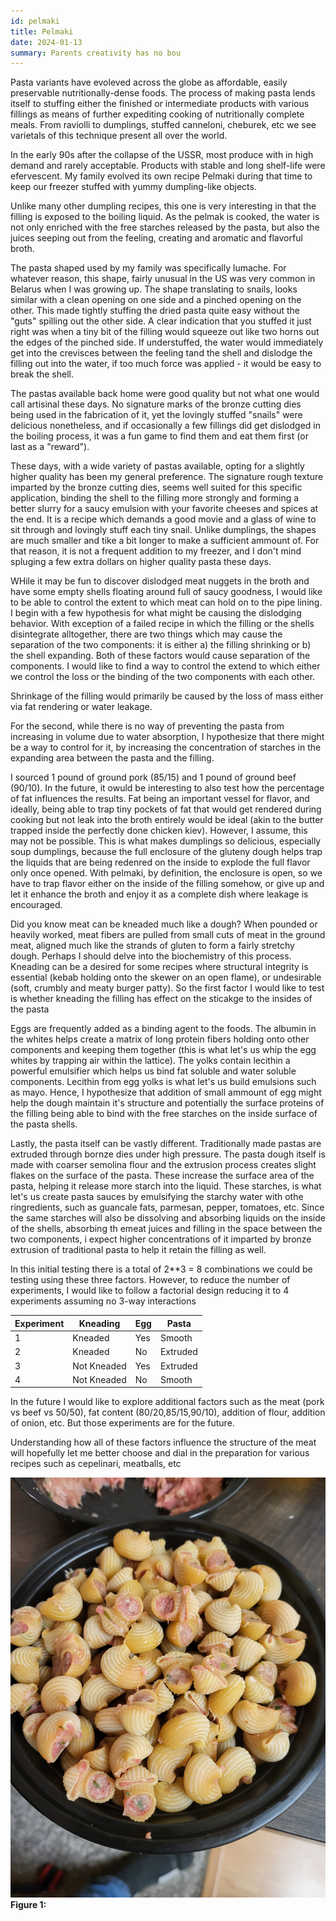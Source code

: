 ```yaml
---
id: pelmaki
title: Pelmaki
date: 2024-01-13
summary: Parents creativity has no bou
---
```


Pasta variants have evoleved across the globe as affordable, easily preservable nutritionally-dense foods. The process of making pasta lends itself to stuffing either the finished or intermediate products with various fillings as means of further expediting cooking of nutritionally complete meals. From raviolli to dumplings, stuffed canneloni, cheburek, etc we see varietals of this technique present all over the world.

In the early 90s after the collapse of the USSR, most produce with in high demand and rarely acceptable. Products with stable and long shelf-life were efervescent. My family evolved its own recipe Pelmaki during that time to keep our freezer stuffed with yummy dumpling-like objects.

Unlike many other dumpling recipes, this one is very interesting in that the filling is exposed to the boiling liquid. As the pelmak is cooked, the water is not only enriched with the free starches released by the pasta, but also the juices seeping out from the feeling, creating and aromatic and flavorful broth.

The pasta shaped used by my family was specifically lumache. For whatever reason, this shape, fairly unusual in the US was very common in Belarus when I was growing up. The shape translating to snails, looks similar with a clean opening on one side and a pinched opening on the other. This made tightly stuffing the dried pasta quite easy without the "guts" spilling out the other side. A clear indication that you stuffed it just right was when a tiny bit of the filling would squeeze out like two horns out the edges of the pinched side. If understuffed, the water would immediately get into the crevisces between the feeling tand the shell and dislodge the filling out into the water, if too much force was applied - it would be easy to break the shell.

The pastas available back home were good quality but not what one would call artisinal these days. No signature marks of the bronze cutting dies being used in the fabrication of it, yet the lovingly stuffed "snails" were delicious nonetheless, and if occasionally a few fillings did get dislodged in the boiling process, it was a fun game to find them and eat them first (or last as a "reward").

These days, with a wide variety of pastas available, opting for a slightly higher quality has been my general preference. The signature rough texture imparted by the bronze cutting dies, seems well suited for this specific application, binding the shell to the filling more strongly and forming a better slurry for a saucy emulsion with your favorite cheeses and spices at the end. It is a recipe which demands a good movie and a glass of wine to sit through and lovingly stuff each tiny snail. Unlike dumplings, the shapes are much smaller and tike a bit longer to make a sufficient ammount of. For that reason, it is not a frequent addition to my freezer, and I don't mind spluging a few extra dollars on higher quality pasta these days.


WHile it may be fun to discover dislodged meat nuggets in the broth and have some empty shells floating around full of saucy goodness, I would like to be able to control the extent to which meat can hold on to the pipe lining. I begin with a few hypothesis for what might be causing the dislodging behavior. With exception of a failed recipe in which the filling or the shells disintegrate alltogether, there are two things which may cause the separation of the two components: it is either a) the filling shrinking or b) the shell expanding. Both of these factors would cause separation of the components. I would like to find a way to control the extend to which either we control the loss or the binding of the two components with each other.

Shrinkage of the filling would primarily be caused by the loss of mass either via fat rendering or water leakage.

For the second, while there is no way of preventing the pasta from increasing in volume due to water absorption, I hypothesize that there might be a way to control for it, by increasing the concentration of starches in the expanding area between the pasta and the filling.

I sourced 1 pound of ground pork (85/15) and 1 pound of ground beef (90/10). In the future, it owuld be interesting to also test how the percentage of fat influences the results. Fat being an important vessel for flavor, and ideally, being able to trap tiny pockets of fat that would get rendered during cooking but not leak into the broth entirely would be ideal (akin to the butter trapped inside the perfectly done chicken kiev). However, I assume, this may not be possible. This is what makes dumplings so delicious, especially soup dumplings, because the full enclosure of the gluteny dough helps trap the liquids that are being redenred on the inside to explode the full flavor only once opened. With pelmaki, by definition, the enclosure is open, so we have to trap flavor either on the inside of the filling somehow, or give up and let it enhance the broth and enjoy it as a complete dish where leakage is encouraged.

Did you know meat can be kneaded much like a dough? When pounded or heavily worked, meat fibers are pulled from small cuts of meat in the ground meat, aligned much like the strands of gluten to form a fairly stretchy dough. Perhaps I should delve into the biochemistry of this process. Kneading can be a desired for some recipes where structural integrity is essential (kebab holding onto the skewer on an open flame), or undesirable (soft, crumbly and meaty burger patty). So the first factor I would like to test is whether kneading the filling has effect on the sticakge to the insides of the pasta

Eggs are frequently added as a binding agent to the foods. The albumin in the whites helps create a matrix of long protein fibers holding onto other components and keeping them together (this is what let's us whip the egg whites by trapping air within the lattice). The yolks contain lecithin a powerful emulsifier which helps us bind fat soluble and water soluble components. Lecithin from egg yolks is what let's us build emulsions such as mayo. Hence, I hypothesize that addition of small ammount of egg might help the dough maintain it's structure and potentially the surface proteins of the filling being able to bind with the free starches on the inside surface of the pasta shells.

Lastly, the pasta itself can be vastly different. Traditionally made pastas are extruded through bornze dies under high pressure. The pasta dough itself is made with coarser semolina flour and the extrusion process creates slight flakes on the surface of the pasta. These increase the surface area of the pasta, helping it release more starch into the liquid. These starches, is what let's us create pasta sauces by emulsifying the starchy water with othe ringredients, such as guancale fats, parmesan, pepper, tomatoes, etc. Since the same starches will also be dissolving and absorbing liquids on the inside of the shells, absorbing th emeat juices and filling in the space between the two components, i expect higher concentrations of it imparted by bronze extrusion of traditional pasta to help it retain the filling as well.

In this initial testing there is a total of 2**3 = 8 combinations we could be testing using these three factors. However, to reduce the number of experiments, I would like to follow a factorial design reducing it to 4 experiments assuming no 3-way interactions

| Experiment | Kneading     | Egg | Pasta    |
|------------|--------------|-----|----------|
| 1          | Kneaded      | Yes | Smooth   |
| 2          | Kneaded      | No  | Extruded |
| 3          | Not Kneaded  | Yes | Extruded |
| 4          | Not Kneaded  | No  | Smooth   |

In the future I would like to explore additional factors such as the meat (pork vs beef vs 50/50), fat content (80/20,85/15,90/10), addition of flour, addition of onion, etc. But those experiments are for the future.

Understanding how all of these factors influence the structure of the meat will hopefully let me better choose and dial in the preparation for various recipes such as cepelinari, meatballs, etc


![1](assets/20231009_202811.jpg)
**Figure 1:** 


